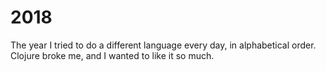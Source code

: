 # 2018

The year I tried to do a different language every day, in alphabetical order. Clojure broke me, and I wanted to like it so much.